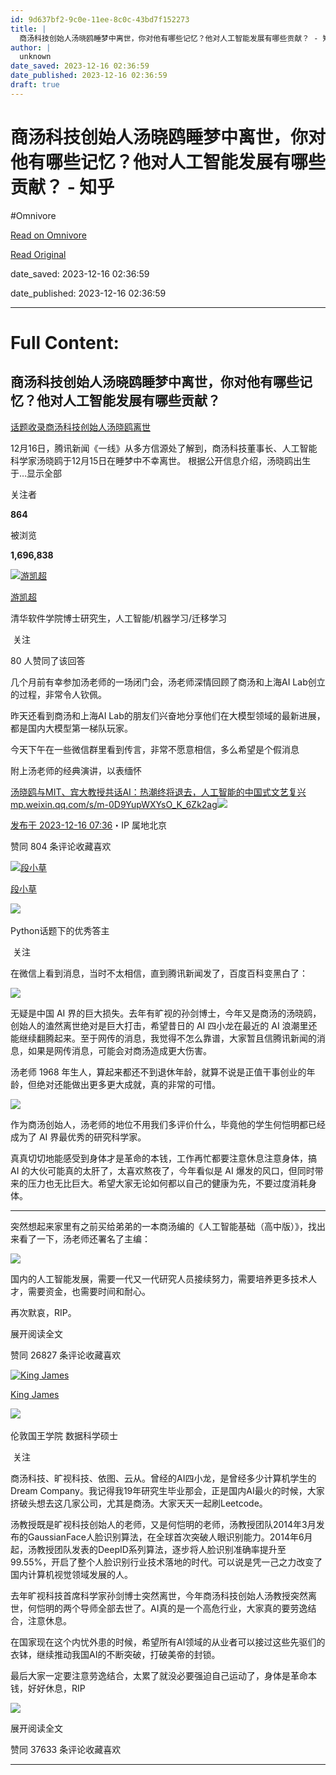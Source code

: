 ```yaml
---
id: 9d637bf2-9c0e-11ee-8c0c-43bd7f152273
title: |
  商汤科技创始人汤晓鸥睡梦中离世，你对他有哪些记忆？他对人工智能发展有哪些贡献？ - 知乎
author: |
  unknown
date_saved: 2023-12-16 02:36:59
date_published: 2023-12-16 02:36:59
draft: true
---
```


# 商汤科技创始人汤晓鸥睡梦中离世，你对他有哪些记忆？他对人工智能发展有哪些贡献？ - 知乎
#Omnivore

[Read on Omnivore](https://omnivore.app/me/-18c7299706b)

[Read Original](https://www.zhihu.com/question/635189787/answer/3327835048)

date_saved: 2023-12-16 02:36:59

date_published: 2023-12-16 02:36:59

--- 

# Full Content: 

## 商汤科技创始人汤晓鸥睡梦中离世，你对他有哪些记忆？他对人工智能发展有哪些贡献？

[话题收录商汤科技创始人汤晓鸥离世](https://www.zhihu.com/topic/29070644)

12月16日，腾讯新闻《一线》从多方信源处了解到，商汤科技董事长、人工智能科学家汤晓鸥于12月15日在睡梦中不幸离世。 根据公开信息介绍，汤晓鸥出生于…显示全部 ​

关注者

**864**

被浏览

**1,696,838**

[![游凯超](https://proxy-prod.omnivore-image-cache.app/0x0,s12gZjpQ9vNbKW_Nor8pcBAOAlxoYc-86n-Cgpk_oXkw/https://pic1.zhimg.com/v2-4cd09992e39c66a3a177e6fd07e7cecf_l.jpg?source=2c26e567)](https://www.zhihu.com/people/youkaichao)

[游凯超](https://www.zhihu.com/people/youkaichao)

清华软件学院博士研究生，人工智能/机器学习/迁移学习

​ 关注

80 人赞同了该回答

几个月前有幸参加汤老师的一场闭门会，汤老师深情回顾了商汤和上海AI Lab创立的过程，非常令人钦佩。

昨天还看到商汤和上海AI Lab的朋友们兴奋地分享他们在大模型领域的最新进展，都是国内大模型第一梯队玩家。

今天下午在一些微信群里看到传言，非常不愿意相信，多么希望是个假消息 

附上汤老师的经典演讲，以表缅怀 

[汤晓鸥与MIT、宾大教授共话AI：热潮终将退去，人工智能的中国式文艺复兴​mp.weixin.qq.com/s/m-0D9YupWXYsO\_K\_6Zk2ag![](https://proxy-prod.omnivore-image-cache.app/0x0,scZ8vFVDu-zPcrcqcXGh35Kuo65LK3pm7KcXXOOK5PuE/https://pic2.zhimg.com/v2-3b6ade11eef3aa79d1e2095686288ba1_180x120.jpg)](https://link.zhihu.com/?target=https%3A//mp.weixin.qq.com/s/m-0D9YupWXYsO%5FK%5F6Zk2ag)

[发布于 2023-12-16 07:36](https://www.zhihu.com/question/635189787/answer/3327835048)・IP 属地北京

​赞同 80​​4 条评论​收藏​喜欢

[![段小草](https://proxy-prod.omnivore-image-cache.app/0x0,siDfNWZ02SlqepSN4vsId8ecgGyVtqydb7Hhwon2NoVQ/https://picx.zhimg.com/6cc78144fed4969434ee35c1f5b0344f_l.jpg?source=1def8aca)](https://www.zhihu.com/people/loveQt)

[段小草](https://www.zhihu.com/people/loveQt)

[​](https://www.zhihu.com/question/48509984)​![](https://proxy-prod.omnivore-image-cache.app/0x0,sRpP1H2oa_TfsDLpATwsIt6ipVLRN7HlUZGTch2Ee4JQ/https://picx.zhimg.com/v2-4812630bc27d642f7cafcd6cdeca3d7a.jpg?source=88ceefae)

Python话题下的优秀答主

​ 关注

在微信上看到消息，当时不太相信，直到腾讯新闻发了，百度百科变黑白了：

![](https://proxy-prod.omnivore-image-cache.app/2238x948,s51Wy3FkjphBPo3Suf3ZqVtqKlCBUDDpSP6nYxspr_eE/https://picx.zhimg.com/50/v2-02fc054f79a64945d4bc1454101a72d8_720w.jpg?source=1def8aca)

无疑是中国 AI 界的巨大损失。去年有旷视的孙剑博士，今年又是商汤的汤晓鸥，创始人的溘然离世绝对是巨大打击，希望昔日的 AI 四小龙在最近的 AI 浪潮里还能继续翻腾起来。至于网传的消息，我觉得不怎么靠谱，大家暂且信腾讯新闻的消息，如果是网传消息，可能会对商汤造成更大伤害。

汤老师 1968 年生人，算起来都还不到退休年龄，就算不说是正值干事创业的年龄，但绝对还能做出更多更大成就，真的非常的可惜。

![](https://proxy-prod.omnivore-image-cache.app/2448x0,sgc5pqtySECmrz-cKoyK4Co02h25GDQLbX4-Joyt4thI/https://picx.zhimg.com/50/v2-5f06e5a7b13098dd7247c248fffd6e1b_720w.jpg?source=1def8aca)

作为商汤创始人，汤老师的地位不用我们多评价什么，毕竟他的学生何恺明都已经成为了 AI 界最优秀的研究科学家。

真真切切地能感受到身体才是革命的本钱，工作再忙都要注意休息注意身体，搞 AI 的大伙可能真的太肝了，太喜欢熬夜了，今年看似是 AI 爆发的风口，但同时带来的压力也无比巨大。希望大家无论如何都以自己的健康为先，不要过度消耗身体。

---

突然想起来家里有之前买给弟弟的一本商汤编的《人工智能基础（高中版）》，找出来看了一下，汤老师还署名了主编：

![](https://proxy-prod.omnivore-image-cache.app/1266x0,sZ0clZHqozgRSf5jKxIglX23vloJQWeZZx9DeQgwArkE/https://pic1.zhimg.com/50/v2-535ed4bb01c173b27ab9205201e31c90_720w.jpg?source=1def8aca)

国内的人工智能发展，需要一代又一代研究人员接续努力，需要培养更多技术人才，需要资金，也需要时间和耐心。

再次默哀，RIP。

展开阅读全文​

​赞同 268​​27 条评论​收藏​喜欢

[![King James](https://proxy-prod.omnivore-image-cache.app/0x0,sQ8Emc0u-WOikGVBHuug_nhJs40CV02t-J-TxjAc92rw/https://picx.zhimg.com/v2-e38e5e615293d7d5cd5bfb57c07bc3c5_l.jpg?source=1def8aca)](https://www.zhihu.com/people/King-james-2)

[King James](https://www.zhihu.com/people/King-james-2)

[​](https://www.zhihu.com/question/48510028)​![](https://proxy-prod.omnivore-image-cache.app/0x0,sKBtfFYtK0ROqGdvN0zCp5BhZ6pS4CW6jvNAosyO8byE/https://pica.zhimg.com/v2-4812630bc27d642f7cafcd6cdeca3d7a.jpg?source=88ceefae)

伦敦国王学院 数据科学硕士

​ 关注

商汤科技、旷视科技、依图、云从。曾经的AI四小龙，是曾经多少计算机学生的Dream Company。我记得我19年研究生毕业那会，正是国内AI最火的时候，大家挤破头想去这几家公司，尤其是商汤。大家天天一起刷Leetcode。

汤教授既是旷视科技创始人的老师，又是何恺明的老师，汤教授团队2014年3月发布的GaussianFace人脸识别算法，在全球首次突破人眼识别能力。2014年6月起，汤教授团队发表的DeepID系列算法，逐步将人脸识别准确率提升至99.55%，开启了整个人脸识别行业技术落地的时代。可以说是凭一己之力改变了国内计算机视觉领域发展的人。

去年旷视科技首席科学家孙剑博士突然离世，今年商汤科技创始人汤教授突然离世，何恺明的两个导师全部去世了。AI真的是一个高危行业，大家真的要劳逸结合，注意休息。

在国家现在这个内忧外患的时候，希望所有AI领域的从业者可以接过这些先驱们的衣钵，继续推动我国AI的不断突破，打破美帝的封锁。

最后大家一定要注意劳逸结合，太累了就没必要强迫自己运动了，身体是革命本钱，好好休息，RIP ️ ️ ️

![](https://proxy-prod.omnivore-image-cache.app/344x268,sZWC1EfBurchKZeFyoY1yyjdBcl_bA8b6wW5WlopLLFQ/https://pica.zhimg.com/50/v2-9e7699ae5a7b69c7036a25bedece8f9a_720w.jpg?source=1def8aca)

展开阅读全文​

​赞同 376​​33 条评论​收藏​喜欢

---

